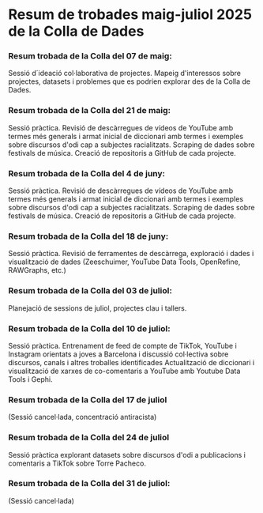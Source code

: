 # Resum de trobades maig-juliol 2025 de la Colla de Dades

### Resum trobada de la Colla del 07 de maig:
Sessió d´ideació col·laborativa de projectes. Mapeig d'interessos sobre projectes, datasets i problemes que es podrien explorar des de la Colla de Dades.

### Resum trobada de la Colla del 21 de maig:
Sessió pràctica. Revisió de descàrregues de vídeos de YouTube amb termes més generals i armat inicial de diccionari amb termes i exemples sobre discursos d'odi cap a subjectes racialitzats. Scraping de dades sobre festivals de música. Creació de repositoris a GitHub de cada projecte.

### Resum trobada de la Colla del 4 de juny:
Sessió pràctica. Revisió de descàrregues de vídeos de YouTube amb termes més generals i armat inicial de diccionari amb termes i exemples sobre discursos d'odi cap a subjectes racialitzats. Scraping de dades sobre festivals de música. Creació de repositoris a GitHub de cada projecte.

### Resum trobada de la Colla del 18 de juny:
Sessió pràctica. Revisió de ferramentes de descàrrega, exploració i dades i visualització de dades (Zeeschuimer, YouTube Data Tools, OpenRefine, RAWGraphs, etc.)

### Resum trobada de la Colla del 03 de juliol:
Planejació de sessions de juliol, projectes clau i tallers.

### Resum trobada de la Colla del 10 de juliol:
Sessió pràctica. Entrenament de feed de compte de TikTok, YouTube i Instagram orientats a joves a Barcelona i discussió col·lectiva sobre discursos, canals i altres troballes identificades Actualització de diccionari i visualització de xarxes de co-comentaris a YouTube amb Youtube Data Tools i Gephi.

### Resum trobada de la Colla del 17 de juliol
(Sessió cancel·lada, concentració antiracista)

### Resum trobada de la Colla del 24 de juliol
Sessió pràctica explorant datasets sobre discursos d'odi a publicacions i comentaris a TikTok sobre Torre Pacheco.

### Resum trobada de la Colla del 31 de juliol:
(Sessió cancel·lada)


